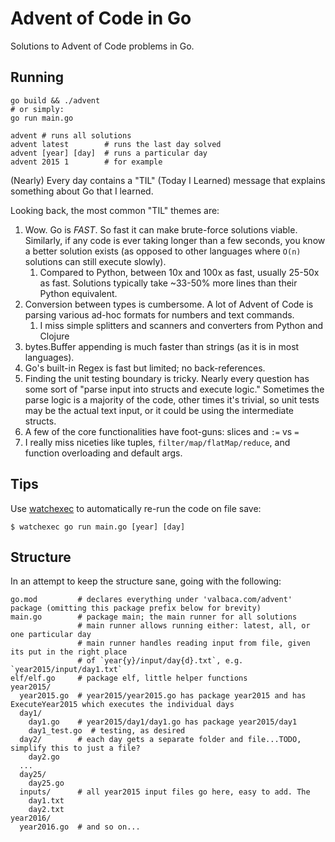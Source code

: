 # Advent of Code in Go

Solutions to Advent of Code problems in Go.

## Running

```shell
go build && ./advent
# or simply:
go run main.go

advent # runs all solutions
advent latest        # runs the last day solved
advent [year] [day]  # runs a particular day
advent 2015 1        # for example
```

(Nearly) Every day contains a "TIL" (Today I Learned) message that explains something about Go that I learned.

Looking back, the most common "TIL" themes are:

1. Wow. Go is *FAST*. So fast it can make brute-force solutions viable. Similarly, if any code is ever taking longer than a few seconds, you know a better solution exists (as opposed to other languages where `O(n)` solutions can still execute slowly).
   1. Compared to Python, between 10x and 100x as fast, usually 25-50x as fast. Solutions typically take ~33-50% more lines than their Python equivalent.
2. Conversion between types is cumbersome. A lot of Advent of Code is parsing various ad-hoc formats for numbers and text commands.
   1. I miss simple splitters and scanners and converters from Python and Clojure
3. bytes.Buffer appending is much faster than strings (as it is in most languages).
4. Go's built-in Regex is fast but limited; no back-references.
5. Finding the unit testing boundary is tricky. Nearly every question has some sort of "parse input into structs and execute logic." Sometimes the parse logic is a majority of the code, other times it's trivial, so unit tests may be the actual text input, or it could be using the intermediate structs.
6. A few of the core functionalities have foot-guns: slices and `:=` vs `=`
7. I really miss niceties like tuples, `filter/map/flatMap/reduce`, and function overloading and default args.


## Tips

Use [watchexec](https://watchexec.github.io/) to automatically re-run the code on file save:
```shell
$ watchexec go run main.go [year] [day]
```

## Structure

In an attempt to keep the structure sane, going with the following:

```
go.mod         # declares everything under 'valbaca.com/advent' package (omitting this package prefix below for brevity)
main.go        # package main; the main runner for all solutions
               # main runner allows running either: latest, all, or one particular day
               # main runner handles reading input from file, given its put in the right place
               # of `year{y}/input/day{d}.txt`, e.g. `year2015/input/day1.txt`
elf/elf.go     # package elf, little helper functions
year2015/
  year2015.go  # year2015/year2015.go has package year2015 and has ExecuteYear2015 which executes the individual days
  day1/
    day1.go    # year2015/day1/day1.go has package year2015/day1
    day1_test.go  # testing, as desired
  day2/        # each day gets a separate folder and file...TODO, simplify this to just a file?
    day2.go
  ...
  day25/
    day25.go
  inputs/      # all year2015 input files go here, easy to add. The 
    day1.txt
    day2.txt
year2016/
  year2016.go  # and so on...
```